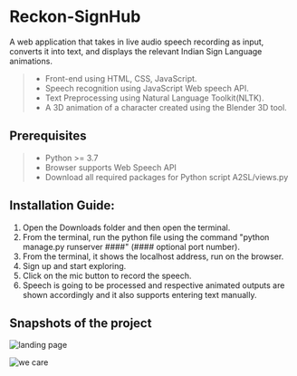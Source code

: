 
# Reckon-SignHub
A web application that takes in live audio speech recording as input, converts it into text, and displays the relevant Indian Sign Language animations.

>- Front-end using HTML, CSS, JavaScript.
>- Speech recognition using JavaScript Web speech API.
>- Text Preprocessing using Natural Language Toolkit(NLTK).
>- A 3D animation of a character created
using the Blender 3D tool.

## Prerequisites

>- Python >= 3.7
>- Browser supports Web Speech API
>- Download all required packages for Python script A2SL/views.py


## Installation Guide:

1. Open the Downloads folder and then open the terminal.
2. From the terminal, run the python file using the command "python manage.py runserver ####" (#### optional port number).
3. From the terminal, it shows the localhost address, run on the browser.
4. Sign up and start exploring.
5. Click on the mic button to record the speech.
6. Speech is going to be processed and respective animated outputs are shown accordingly and it also supports entering text manually.

## Snapshots of the project

![landing page](https://github.com/kanikakj/Reckon-SignHub/assets/77913500/a9ab3d0b-b214-4fa2-9876-020cef27e601)

![we care](https://github.com/kanikakj/Reckon-SignHub/assets/77913500/08275bf8-a49f-4186-89e1-694550e38a10)





